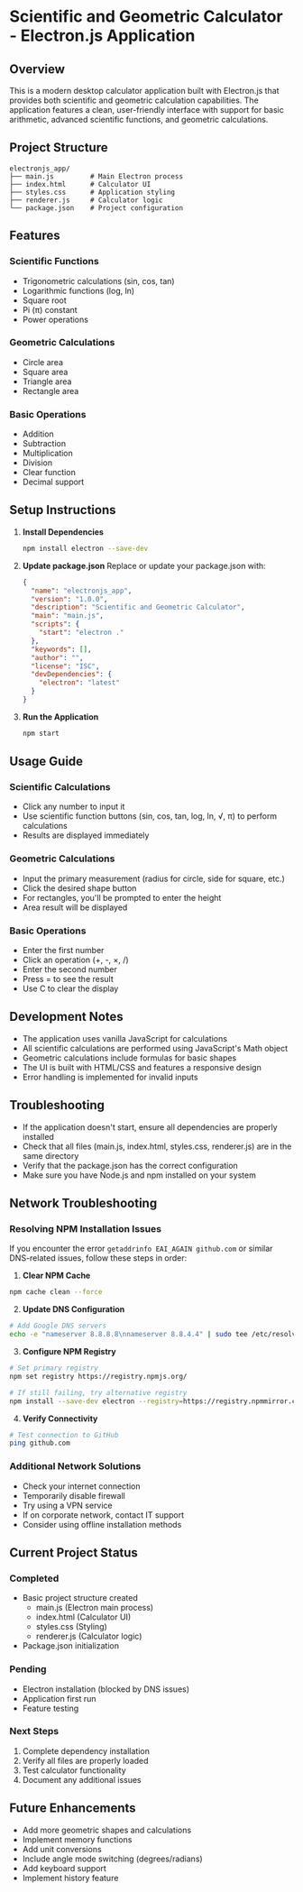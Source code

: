 # Scientific and Geometric Calculator - Electron.js Application

## Overview
This is a modern desktop calculator application built with Electron.js that provides both scientific and geometric calculation capabilities. The application features a clean, user-friendly interface with support for basic arithmetic, advanced scientific functions, and geometric calculations.

## Project Structure
```
electronjs_app/
├── main.js         # Main Electron process
├── index.html      # Calculator UI
├── styles.css      # Application styling
├── renderer.js     # Calculator logic
└── package.json    # Project configuration
```

## Features
### Scientific Functions
- Trigonometric calculations (sin, cos, tan)
- Logarithmic functions (log, ln)
- Square root
- Pi (π) constant
- Power operations

### Geometric Calculations
- Circle area
- Square area
- Triangle area
- Rectangle area

### Basic Operations
- Addition
- Subtraction
- Multiplication
- Division
- Clear function
- Decimal support

## Setup Instructions

1. **Install Dependencies**
   ```bash
   npm install electron --save-dev
   ```

2. **Update package.json**
   Replace or update your package.json with:
   ```json
   {
     "name": "electronjs_app",
     "version": "1.0.0",
     "description": "Scientific and Geometric Calculator",
     "main": "main.js",
     "scripts": {
       "start": "electron ."
     },
     "keywords": [],
     "author": "",
     "license": "ISC",
     "devDependencies": {
       "electron": "latest"
     }
   }
   ```

3. **Run the Application**
   ```bash
   npm start
   ```

## Usage Guide

### Scientific Calculations
- Click any number to input it
- Use scientific function buttons (sin, cos, tan, log, ln, √, π) to perform calculations
- Results are displayed immediately

### Geometric Calculations
- Input the primary measurement (radius for circle, side for square, etc.)
- Click the desired shape button
- For rectangles, you'll be prompted to enter the height
- Area result will be displayed

### Basic Operations
- Enter the first number
- Click an operation (+, -, ×, /)
- Enter the second number
- Press = to see the result
- Use C to clear the display

## Development Notes
- The application uses vanilla JavaScript for calculations
- All scientific calculations are performed using JavaScript's Math object
- Geometric calculations include formulas for basic shapes
- The UI is built with HTML/CSS and features a responsive design
- Error handling is implemented for invalid inputs

## Troubleshooting
- If the application doesn't start, ensure all dependencies are properly installed
- Check that all files (main.js, index.html, styles.css, renderer.js) are in the same directory
- Verify that the package.json has the correct configuration
- Make sure you have Node.js and npm installed on your system

## Network Troubleshooting

### Resolving NPM Installation Issues
If you encounter the error `getaddrinfo EAI_AGAIN github.com` or similar DNS-related issues, follow these steps in order:

1. **Clear NPM Cache**
```bash
npm cache clean --force
```

2. **Update DNS Configuration**
```bash
# Add Google DNS servers
echo -e "nameserver 8.8.8.8\nnameserver 8.8.4.4" | sudo tee /etc/resolv.conf
```

3. **Configure NPM Registry**
```bash
# Set primary registry
npm set registry https://registry.npmjs.org/

# If still failing, try alternative registry
npm install --save-dev electron --registry=https://registry.npmmirror.com
```

4. **Verify Connectivity**
```bash
# Test connection to GitHub
ping github.com
```

### Additional Network Solutions
- Check your internet connection
- Temporarily disable firewall
- Try using a VPN service
- If on corporate network, contact IT support
- Consider using offline installation methods

## Current Project Status

### Completed 
- Basic project structure created
  - main.js (Electron main process)
  - index.html (Calculator UI)
  - styles.css (Styling)
  - renderer.js (Calculator logic)
- Package.json initialization

### Pending 
- Electron installation (blocked by DNS issues)
- Application first run
- Feature testing

### Next Steps
1. Complete dependency installation
2. Verify all files are properly loaded
3. Test calculator functionality
4. Document any additional issues

## Future Enhancements
- Add more geometric shapes and calculations
- Implement memory functions
- Add unit conversions
- Include angle mode switching (degrees/radians)
- Add keyboard support
- Implement history feature